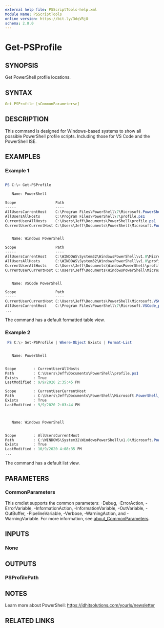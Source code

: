 ```yaml
---
external help file: PSScriptTools-help.xml
Module Name: PSScriptTools
online version: https://bit.ly/3dqVRjO
schema: 2.0.0
---
```


# Get-PSProfile

## SYNOPSIS

Get PowerShell profile locations.

## SYNTAX

```yaml
Get-PSProfile [<CommonParameters>]
```

## DESCRIPTION

This command is designed for Windows-based systems to show all possible PowerShell profile scripts. Including those for VS Code and the PowerShell ISE.

## EXAMPLES

### Example 1

```powershell

PS C:\> Get-PSProfile

   Name: PowerShell

Scope                  Path                                                                Exists
-----                  ----                                                                ------
AllUsersCurrentHost    C:\Program Files\PowerShell\7\Microsoft.PowerShell_profile.ps1      False
AllUsersAllHosts       C:\Program Files\PowerShell\7\profile.ps1                           False
CurrentUserAllHosts    C:\Users\Jeff\Documents\PowerShell\profile.ps1                      True
CurrentUserCurrentHost C:\Users\Jeff\Documents\PowerShell\Microsoft.PowerShell_profile.ps1 True


   Name: Windows PowerShell

Scope                  Path                                                                        Exists
-----                  ----                                                                        ------
AllUsersCurrentHost    C:\WINDOWS\System32\WindowsPowerShell\v1.0\Microsoft.PowerShell_profile.ps1 True
AllUsersAllHosts       C:\WINDOWS\System32\WindowsPowerShell\v1.0\profile.ps1                      True
CurrentUserAllHosts    C:\Users\Jeff\Documents\WindowsPowerShell\profile.ps1                       True
CurrentUserCurrentHost C:\Users\Jeff\Documents\WindowsPowerShell\Microsoft.PowerShell_profile.ps1  True


   Name: VSCode PowerShell

Scope                  Path                                                            Exists
-----                  ----                                                            ------
CurrentUserCurrentHost C:\Users\Jeff\Documents\PowerShell\Microsoft.VSCode_profile.ps1 True
AllUsersCurrentHost    C:\Program Files\PowerShell\7\Microsoft.VSCode_profile.ps1      False
...
```

The command has a default formatted table view.

### Example 2

```powershell
 PS C:\> Get-PSProfile | Where-Object Exists | Format-List


   Name: PowerShell


Scope        : CurrentUserAllHosts
Path         : C:\Users\Jeff\Documents\PowerShell\profile.ps1
Exists       : True
LastModified : 9/9/2020 2:35:45 PM

Scope        : CurrentUserCurrentHost
Path         : C:\Users\Jeff\Documents\PowerShell\Microsoft.PowerShell_profile.ps1
Exists       : True
LastModified : 9/9/2020 2:03:44 PM



   Name: Windows PowerShell


Scope        : AllUsersCurrentHost
Path         : C:\WINDOWS\System32\WindowsPowerShell\v1.0\Microsoft.PowerShell_profile.ps1
Exists       : True
LastModified : 10/9/2020 4:08:35 PM
...
```

The command has a default list view.

## PARAMETERS

### CommonParameters

This cmdlet supports the common parameters: -Debug, -ErrorAction, -ErrorVariable, -InformationAction, -InformationVariable, -OutVariable, -OutBuffer, -PipelineVariable, -Verbose, -WarningAction, and -WarningVariable. For more information, see [about_CommonParameters](http://go.microsoft.com/fwlink/?LinkID=113216).

## INPUTS

### None

## OUTPUTS

### PSProfilePath

## NOTES

Learn more about PowerShell: https://jdhitsolutions.com/yourls/newsletter

## RELATED LINKS
